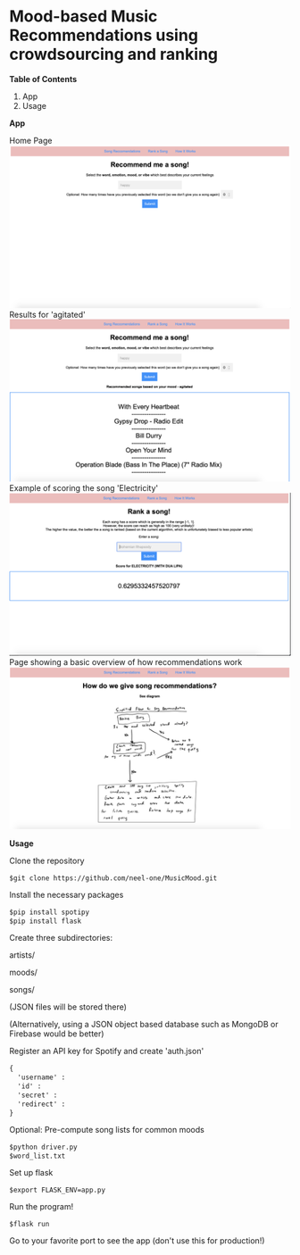 # Mood-based Music Recommendations using crowdsourcing and ranking

**Table of Contents**
1. App
2. Usage

**App**

Home Page
![](static/home_page.png)
Results for 'agitated'
![](static/rec_ex.png)
Example of scoring the song 'Electricity'
![](static/rank_ex.png)
Page showing a basic overview of how recommendations work
![](static/flow_page.png)


**Usage**

Clone the repository
```
$git clone https://github.com/neel-one/MusicMood.git
```
Install the necessary packages
```
$pip install spotipy
$pip install flask
```
Create three subdirectories:

artists/

moods/

songs/

(JSON files will be stored there)

(Alternatively, using a JSON object based database such as MongoDB or Firebase would be better)

Register an API key for Spotify and create 'auth.json'
```
{
  'username' : 
  'id' : 
  'secret' :
  'redirect' : 
}
```

Optional:
Pre-compute song lists for common moods
```
$python driver.py
$word_list.txt
```

Set up flask
```
$export FLASK_ENV=app.py
```

Run the program!
```
$flask run
```

Go to your favorite port to see the app (don't use this for production!)
